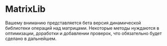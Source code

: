 # MatrixLib
Вашему вниманию представляется бета версия динамической библиотеки операций над матрицами. Некоторые методы нуждаются в оптимизации, доработки и добавлении проверок, что обязательно будет сделано в дальнейшем. 
